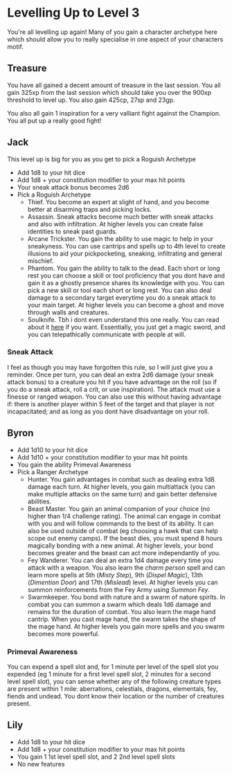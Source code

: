 # Levelling Up to Level 3
You're all levelling up again! Many of you gain a character archetype here which should allow you to really specialise in one aspect of your characters motif.

## Treasure
You have all gained a decent amount of treasure in the last session. You all gain 325xp from the last session which should take you over the 900xp threshold to level up. 
You also gain 425cp, 27sp and 23gp.

You also all gain 1 inspiration for a very valliant fight against the Champion. You all put up a really good fight!

## Jack
This level up is big for you as you get to pick a Roguish Archetype
- Add 1d8 to your hit dice
- Add 1d8 + your constitution modifier to your max hit points
- Your sneak attack bonus becomes 2d6
- Pick a Roguish Archetype
  - Thief. You become an expert at slight of hand, and you become better at disarming traps and picking locks.
  - Assassin. Sneak attacks become much better with sneak attacks and also with infiltration. At higher levels you can create false identities to sneak past guards.
  - Arcane Trickster. You gain the ability to use magic to help in your sneakyness. You can use cantrips and spells up to 4th level to create illusions to aid your pickpocketing, sneaking, infiltrating and general mischief.
  - Phantom. You gain the ability to talk to the dead. Each short or long rest you can choose a skill or tool proficiency that you dont have and gain it as a ghostly presence shares its knowledge with you. You can pick a new skill or tool each short or long rest. You can also deal damage to a secondary target everytime you do a sneak attack to your main target. At higher levels you can become a ghost and move through walls and creatures.
  - Soulknife. Tbh i dont even understand this one really. You can read about it [here](https://dnd5e.wikidot.com/rogue:soulknife) if you want. Essentially, you just get a magic sword, and you can telepathically communicate with people at will.
 
### Sneak Attack
I feel as though you may have forgotten this rule, so I will just give you a reminder.
Once per turn, you can deal an extra 2d6 damage (your sneak attack bonus) to a creature you hit if you have advantage on the roll (so if you do a sneak attack, roll a crit, or use inspiration). The attack must use a finesse or ranged weapon. You can also use this without having advantage if: there is another player within 5 feet of the target and that player is not incapacitated; and as long as you dont have disadvantage on your roll.

## Byron
- Add 1d10 to your hit dice
- Add 1d10 + your constitution modifier to your max hit points
- You gain the ability Primeval Awareness
- Pick a Ranger Archetype
  - Hunter. You gain advantages in combat such as dealing extra 1d8 damage each turn. At higher levels, you gain multiattack (you can make multiple attacks on the same turn) and gain better defensive abilities.
  - Beast Master. You gain an animal companion of your choice (no higher than 1/4 challenge rating). The animal can engage in combat with you and will follow commands to the best of its ability. It can also be used outside of combat (eg choosing a hawk that can help scope out enemy camps). If the beast dies, you must spend 8 hours magically bonding with a new animal. At higher levels, your bond becomes greater and the beast can act more independantly of you.
  - Fey Wanderer. You can deal an extra 1d4 damage every time you attack with a weapon. You also learn the *charm person* spell and can learn more spells at 5th (*Misty Step*), 9th (*Dispel Magic*), 13th (*Dimention Door*) and 17th (*Mislead*) level. At higher levels you can summon reinforcements from the Fey Army using *Summon Fey*.
  - Swarmkeeper. You bond with nature and a swarm of nature spirits. In combat you can summon a swarm which deals 1d6 damage and remains for the duration of combat. You also learn the mage hand cantrip. When you cast mage hand, the swarm takes the shape of the mage hand. At higher levels you gain more spells and you swarm becomes more powerful.
 
### Primeval Awareness
You can expend a spell slot and, for 1 minute per level of the spell slot you expended (eg 1 minute for a first level spell slot, 2 minutes for a second level spell slot), you can sense whether any of the following creature types are present within 1 mile: aberrations, celestials, dragons, elementals, fey, fiends and undead. You dont know their location or the number of creatures present.

## Lily
- Add 1d8 to your hit dice
- Add 1d8 + your constitution modifier to your max hit points
- You gain 1 1st level spell slot, and 2 2nd level spell slots
- No new features
